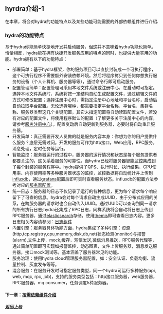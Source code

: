 ## hyrdra介绍-1

在本章，将会对hydra的功能特点以及某些功能可能需要的外部依赖组件进行介绍.

### hydra的功能特点

基于hydra你能简单快捷地开发并启动服务，但这并不意味着hydra功能也简单。恰恰相反，hydra能在拥有快捷开发服务应用的特点的同时，也提供大量实用的功能。hydra拥有以下的功能特点：

* 部署简单：基于hydra框架，你的服务项目可以直接封装成一个可执行程序，这个可执行程序不需要额外安装依赖环境。然后将程序拷贝到任何你想执行服务的设备（个人计算机、服务器等等），通过命令行即可启动服务。
* 配置管理简单：配置管理可采用本地文件系统或注册中心，在启动时可指定。选择本地文件系统时，系统将按一定结构自动生成配置文件，通过编辑文件的方式可修改配置；选择注册中心时，需指定注册中心地址和平台名称，启动后自动拉取平台配置。无论选择哪种，都需要指定平台名称、平台名、集群名称、服务器类型这几个关键配置，其它未指定配置将自动读取配置文件，若没有对应的配置文件，将使用程序默认的配置（了解更多关于注册中心的内容，请参考[服务注册中心](https://github.com/micro-plat/hydra/blob/master/manual/reference/registry.md)）。配置变动后自动更新到服务器，必要时将自动重启服务器。
* 开发简单：真正需要开发人员做的就是服务内容本身：你想为你的用户提供什么服务？底层无需过问。开发的服务可作为http接口，Web应用，RPC服务，消息处理，定时任务等运行。
* 智能监控：服务器运行的过程中，服务器的运行情况和状态是每个服务提供者都要关注的，这关系着服务的可靠性。而hydra已经将服务器智能监控集成到了每个封装的服务程序中。hydra提供了QPS、执行时长、执行结果、CPU使用率、内存使用率等多种服务器状态的监控，监控数据将自动统计并上传到[influxdb](https://github.com/influxdata/influxdb)，通过[grafana](https://github.com/grafana/grafana)配置后即可实时查看服务状态。influxdb的配置方法参考对应的[服务器配置](https://github.com/grafana/grafana)。
* 统一日志：服务器的日志不仅记录了运行的各种信息，更为每个请求每个响应留下了可查的信息。hydra会对每个请求自动生成UUID，由于分布式应用的关系，在跨服务器的请求时也会自动传入UUID。通过UUID可以查询到同一请求的所有执行日志;hydra还集成了RPC日志，同样系统将会自动将日志上传到RPC服务器，通过[elasticsearch](https://github.com/elastic/elasticsearch)存储，使用[themis](https://github.com/cossacklabs/themis)即可查看日志内容。更多日志相关内容请参阅：[日志组件](https://github.com/micro-plat/hydra/blob/master/manual/reference/registry.md)
* 内置引擎：服务器具体功能方面，hydra集成了多种引擎：资源(http,tcp,registry,cpu,memory,disk,db,net)状态检测(monitor)与报警(alarm),文件上传，mock,缓存，短信发送,微信消息推送，RPC服务代理等，通过简单配置即可实现如报警监控，动态图表，文件上传服务器，消息发送服务器，接口mock测试等。基本涵盖了服务器常见的功能。
* 服务治理：使用hydra cloud管理服务器配置，如：安全认证、负载均衡、流量控制、灰度发布等等。
* 混合服务：在服务开发时可指定服务类型，同一个hydra可运行多种服务(api, web, mqc, rpc, job)，支持的服务类型包括：http接口服务器，web服务器，RPC服务器，mq consumer，任务调度5种服务器。

#### 下一章：[按需依赖组件介绍](https://github.com/micro-plat/hydra/blob/master/manual/quickstart/2.dependency_install.md)

##### [返回上级](https://github.com/micro-plat/hydra/blob/master/README_New.md)